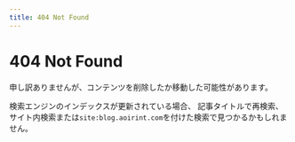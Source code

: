 ```yaml
---
title: 404 Not Found
---
```

# 404 Not Found
申し訳ありませんが、コンテンツを削除したか移動した可能性があります。

検索エンジンのインデックスが更新されている場合、
記事タイトルで再検索、サイト内検索または`site:blog.aoirint.com`を付けた検索で見つかるかもしれません。
